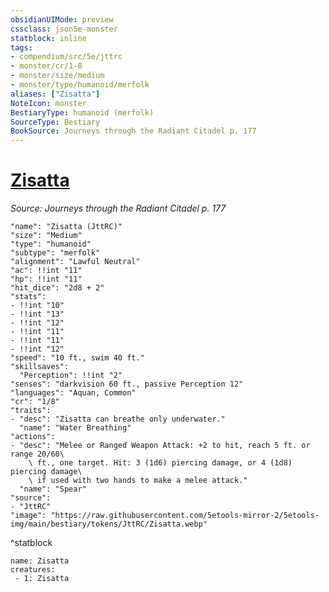 ```yaml
---
obsidianUIMode: preview
cssclass: json5e-monster
statblock: inline
tags:
- compendium/src/5e/jttrc
- monster/cr/1-8
- monster/size/medium
- monster/type/humanoid/merfolk
aliases: ["Zisatta"]
NoteIcon: monster
BestiaryType: humanoid (merfolk)
SourceType: Bestiary
BookSource: Journeys through the Radiant Citadel p. 177
---
```

# [Zisatta](2-Mechanics/CLI/bestiary/npc/zisatta-jttrc.md)
*Source: Journeys through the Radiant Citadel p. 177*  

```statblock
"name": "Zisatta (JttRC)"
"size": "Medium"
"type": "humanoid"
"subtype": "merfolk"
"alignment": "Lawful Neutral"
"ac": !!int "11"
"hp": !!int "11"
"hit_dice": "2d8 + 2"
"stats":
- !!int "10"
- !!int "13"
- !!int "12"
- !!int "11"
- !!int "11"
- !!int "12"
"speed": "10 ft., swim 40 ft."
"skillsaves":
  "Perception": !!int "2"
"senses": "darkvision 60 ft., passive Perception 12"
"languages": "Aquan, Common"
"cr": "1/8"
"traits":
- "desc": "Zisatta can breathe only underwater."
  "name": "Water Breathing"
"actions":
- "desc": "Melee or Ranged Weapon Attack: +2 to hit, reach 5 ft. or range 20/60\
    \ ft., one target. Hit: 3 (1d6) piercing damage, or 4 (1d8) piercing damage\
    \ if used with two hands to make a melee attack."
  "name": "Spear"
"source":
- "JttRC"
"image": "https://raw.githubusercontent.com/5etools-mirror-2/5etools-img/main/bestiary/tokens/JttRC/Zisatta.webp"
```
^statblock

```encounter-table
name: Zisatta
creatures:
 - 1: Zisatta
```